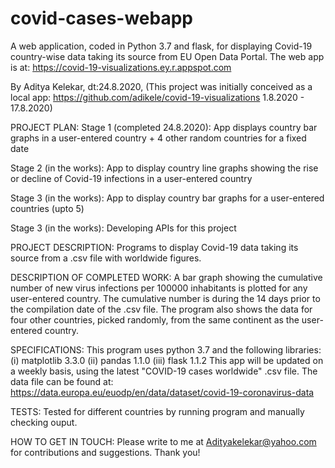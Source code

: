 # covid-cases-webapp
A web application, coded in Python 3.7 and flask, for displaying Covid-19 country-wise data taking its source from EU Open Data Portal.
The web app is at: https://covid-19-visualizations.ey.r.appspot.com

By Aditya Kelekar, dt:24.8.2020, 
(This project was initially conceived as a local app: https://github.com/adikele/covid-19-visualizations 1.8.2020 - 17.8.2020)

PROJECT PLAN: 
Stage 1 (completed 24.8.2020): App displays country bar graphs in a user-entered country + 4 other random countries for a fixed date

Stage 2 (in the works): App to display country line graphs showing the rise or decline of Covid-19 infections in a user-entered country 

Stage 3 (in the works): App to display country bar graphs for a user-entered countries (upto 5) 

Stage 3 (in the works): Developing APIs for this project

PROJECT DESCRIPTION: Programs to display Covid-19 data taking its source from a .csv file with worldwide figures.

DESCRIPTION OF COMPLETED WORK:
A bar graph showing the cumulative number of new virus infections per 100000 inhabitants is plotted for any user-entered country. 
The cumulative number is during the 14 days prior to the compilation date of the .csv file. 
The program also shows the data for four other countries, picked randomly, from the same continent as the user-entered country.

SPECIFICATIONS:
This program uses python 3.7 and the following libraries: (i) matplotlib 3.3.0 (ii) pandas 1.1.0 (iii) flask 1.1.2
This app will be updated on a weekly basis, using the latest "COVID-19 cases worldwide" .csv file.
The data file can be found at: https://data.europa.eu/euodp/en/data/dataset/covid-19-coronavirus-data 

TESTS:
Tested for different countries by running program and manually checking ouput. 

HOW TO GET IN TOUCH: 
Please write to me at Adityakelekar@yahoo.com for contributions and suggestions. Thank you!
